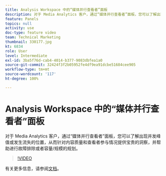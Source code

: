 ```yaml
---
title: Analysis Workspace 中的“媒体并行查看者”面板
description: 对于 Media Analytics 客户，通过“媒体并行查看者”面板，您可以了解出现并发峰值或发生流失的位置，从而针对内容质量和查看者参与情况提供宝贵的洞察，并帮助进行故障排除或者容量/规模的规划。
feature: Panels
topics: null
activity: use
doc-type: feature video
team: Technical Marketing
thumbnail: 330177.jpg
kt: 6834
role: User
level: Intermediate
exl-id: 3ba5f76d-cab4-4014-b377-9083dbfea1a0
source-git-commit: 32424f3f2b05952fe4df9ea91dcbe51684cee905
workflow-type: tm+mt
source-wordcount: '117'
ht-degree: 100%

---
```


# Analysis Workspace 中的“媒体并行查看者”面板

对于 Media Analytics 客户，通过“媒体并行查看者”面板，您可以了解出现并发峰值或发生流失的位置，从而针对内容质量和查看者参与情况提供宝贵的洞察，并帮助进行故障排除或者容量/规模的规划。

>[!VIDEO](https://video.tv.adobe.com/v/330177/?quality=12&learn=on)

有关更多信息，请参阅[文档](https://experienceleague.adobe.com/docs/analytics/analyze/analysis-workspace/panels/media-concurrent-viewers.html?lang=zh-Hans#analysis-workspace)。
